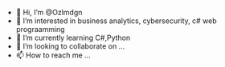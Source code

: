 - 👋 Hi, I’m @Ozlmdgn
- 👀 I’m interested in business analytics, cybersecurity, c# web prograamming
- 🌱 I’m currently learning C#,Python
- 💞️ I’m looking to collaborate on ...
- 📫 How to reach me ...

<!---
Ozlmdgn/Ozlmdgn is a ✨ special ✨ repository because its `README.md` (this file) appears on your GitHub profile.
You can click the Preview link to take a look at your changes.
--->
